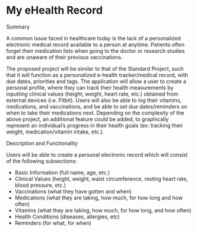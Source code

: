 # My eHealth Record

Summary

A common issue faced in healthcare today is the lack of a personalized electronic medical record
available to a person at anytime. Patients often forget their medication lists when going to the doctor or
research studies and are unaware of their previous vaccinations.

The proposed project will be similar to that of the Standard Project, such that it will function as a personalized
e-health tracker/medical record, with due dates, priorities and tags. The application will allow a user to create
a personal profile, where they can track their health measurements by inputting clinical values (height, weight,
heart rate, etc.) obtained from external devices (i.e. Fitbit). Users will also be able to log their vitamins, medications, and vaccinations, and be able to set due dates/reminders on when to take their medications next.
Depending on the complexity of the above project, an additional feature could be added, to graphically represent an
individual’s progress in their health goals (ex: tracking their weight, medication/vitamin intake, etc.).

Description and Functionality

Users will be able to create a personal electronic record which will consist of the following subsections:
- Basic Information (full name, age, etc.)
- Clinical Values (height, weight, waist circumference, resting heart rate, blood pressure, etc.)
- Vaccinations (what they have gotten and when)
- Medications (what they are taking, how much, for how long and how often)
- Vitamins (what they are taking, how much, for how long, and how often)
- Health Conditions (diseases, allergies, etc)
- Reminders (for what, for when)

